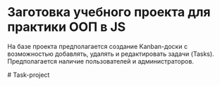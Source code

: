 # Заготовка учебного проекта для практики ООП в JS

На базе проекта предполагается создание Kanban-доски с возможностью добавлять, удалять и редактировать задачи (Tasks). Предполагается наличие пользователей и администраторов. 



#   T a s k - p r o j e c t  
 